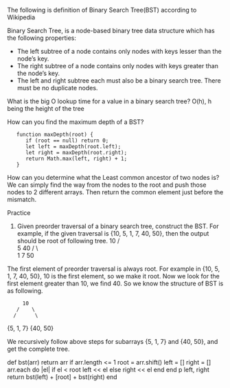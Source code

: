 The following is definition of Binary Search Tree(BST) according to Wikipedia

Binary Search Tree, is a node-based binary tree data structure which has the following properties:
 - The left subtree of a node contains only nodes with keys lesser than the node’s key.
 - The right subtree of a node contains only nodes with keys greater than the node’s key.
 - The left and right subtree each must also be a binary search tree.
There must be no duplicate nodes.

 What is the big O lookup time for a value in a binary search tree?
 O(h), h being the height of the tree

 How can you find the maximum depth of a BST?

       function maxDepth(root) {
          if (root == null) return 0;
          let left = maxDepth(root.left);
          let right = maxDepth(root.right);
          return Math.max(left, right) + 1;
       }

 How can you determine what the Least common ancestor of two nodes is?
 We can simply find the way from the nodes to the root and push those nodes to 2 different arrays. Then return the common element just before the mismatch.       

Practice
1. Given preorder traversal of a binary search tree, construct the BST.
For example, if the given traversal is {10, 5, 1, 7, 40, 50}, then the output should be root of following tree.
      10
     /   \
    5     40
  /  \      \
 1    7      50

The first element of preorder traversal is always root. For example in {10, 5, 1, 7, 40, 50}, 10 is the first element, so we make it root. Now we look for the first element greater than 10, we find 40. So we know the structure of BST is as following.

         10
       /    \
      /      \
{5, 1, 7}   {40, 50}

We recursively follow above steps for subarrays {5, 1, 7} and {40, 50}, and get the complete tree.

 def bst(arr)
   return arr if arr.length <= 1
   root = arr.shift()
   left = []
   right = []
   arr.each do |el|
     if el < root
       left << el
     else
       right << el
     end
   end
   p left, right
   return bst(left) + [root] + bst(right)
 end

